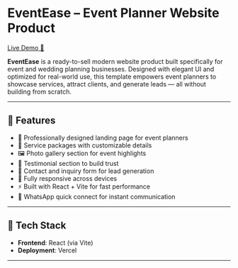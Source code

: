 # EventEase – Event Planner Website Product

[Live Demo 🚀](https://events-web-app-product.vercel.app/)

**EventEase** is a ready-to-sell modern website product built specifically for event and wedding planning businesses. Designed with elegant UI and optimized for real-world use, this template empowers event planners to showcase services, attract clients, and generate leads — all without building from scratch.

---

## 📌 Features

- 🎉 Professionally designed landing page for event planners
- 🧾 Service packages with customizable details
- 🖼️ Photo gallery section for event highlights
- 💬 Testimonial section to build trust
- 📲 Contact and inquiry form for lead generation
- 📱 Fully responsive across devices
- ⚡ Built with React + Vite for fast performance
- 🔗 WhatsApp quick connect for instant communication

---

## 📂 Tech Stack

- **Frontend**: React (via Vite)
- **Deployment**: Vercel


---



